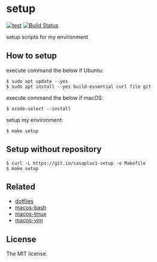 # setup

[![test](https://github.com/sasaplus1/setup/workflows/test/badge.svg)](https://github.com/sasaplus1/setup/actions?query=workflow%3Atest)
[![Build Status](https://travis-ci.com/sasaplus1/setup.svg?branch=master)](https://travis-ci.com/sasaplus1/setup)

setup scripts for my environment

## How to setup

execute command the below if Ubuntu:

```console
$ sudo apt update --yes
$ sudo apt install --yes build-essential curl file git
```

execute command the below if macOS:

```console
$ xcode-select --install
```

setup my environment:

```console
$ make setup
```

## Setup without repository

```console
$ curl -L https://git.io/sasaplus1-setup -o Makefile
$ make setup
```

## Related

- [dotfiles](https://github.com/sasaplus1/dotfiles)
- [macos-bash](https://github.com/sasaplus1/macos-bash)
- [macos-tmux](https://github.com/sasaplus1/macos-tmux)
- [macos-vim](https://github.com/sasaplus1/macos-vim)

## License

The MIT license.
